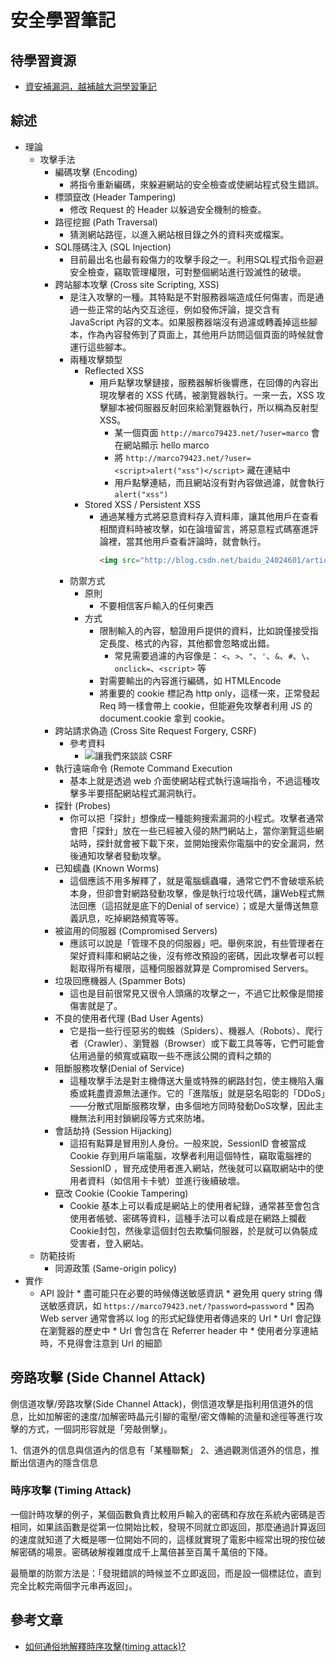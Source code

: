 # 安全學習筆記

## 待學習資源

* [資安補漏洞，越補越大洞學習筆記](https://ithelp.ithome.com.tw/users/20107304/ironman/2006)

## 綜述

* 理論
    * 攻擊手法
        * 編碼攻擊 (Encoding)
            * 將指令重新編碼，來躲避網站的安全檢查或使網站程式發生錯誤。
        * 標頭竄改 (Header Tampering)
            * 修改 Request 的 Header 以躲過安全機制的檢查。
        * 路徑挖掘 (Path Traversal)
            * 猜測網站路徑，以進入網站根目錄之外的資料夾或檔案。
        * SQL隱碼注入 (SQL Injection)
            * 目前最出名也最有殺傷力的攻擊手段之一。利用SQL程式指令迴避安全檢查，竊取管理權限，可對整個網站進行毀滅性的破壞。
        * 跨站腳本攻擊 (Cross site Scripting, XSS)
            * 是注入攻擊的一種。其特點是不對服務器端造成任何傷害，而是通過一些正常的站內交互途徑，例如發佈評論，提交含有 JavaScript 內容的文本。如果服務器端沒有過濾或轉義掉這些腳本，作為內容發佈到了頁面上，其他用戶訪問這個頁面的時候就會運行這些腳本。
            * 兩種攻擊類型
                * Reflected XSS
                    * 用戶點擊攻擊鏈接，服務器解析後響應，在回傳的內容出現攻擊者的 XSS 代碼，被瀏覽器執行。一來一去，XSS 攻擊腳本被伺服器反射回來給瀏覽器執行，所以稱為反射型XSS。
                        * 某一個頁面 `http://marco79423.net/?user=marco` 會在網站顯示 hello marco
                        * 將 `http://marco79423.net/?user=<script>alert("xss")</script>` 藏在連結中
                        * 用戶點擊連結，而且網站沒有對內容做過濾，就會執行 `alert("xss")`
                * Stored XSS / Persistent XSS
                    * 通過某種方式將惡意資料存入資料庫，讓其他用戶在查看相關資料時被攻擊，如在論壇留言，將惡意程式碼塞進評論裡，當其他用戶查看評論時，就會執行。
                        ```html
                        <img src="http://blog.csdn.net/baidu_24024601/article/details/1" onerror="alert('xss')">
                        ```
            * 防禦方式
                * 原則
                    * 不要相信客戶輸入的任何東西
                * 方式
                    * 限制輸入的內容，驗證用戶提供的資料，比如說僅接受指定長度、格式的內容，其他都會忽略或出錯。
                        * 常見需要過濾的內容像是： `<`、`>`、`"`、`'`、`&`、`#`、`\`、`onclick=`、`<script>` 等
                    * 對需要輸出的內容進行編碼，如 HTMLEncode
                    * 將重要的 cookie 標記為 http only，這樣一來，正常發起 Req 時一樣會帶上 cookie，但能避免攻擊者利用 JS 的 document.cookie 拿到 cookie。
        * 跨站請求偽造 (Cross Site Request Forgery, CSRF)
            * 參考資料
                * ![讓我們來談談 CSRF](https://blog.techbridge.cc/2017/02/25/csrf-introduction/)
        * 執行遠端命令 (Remote Command Execution
            * 基本上就是透過 web 介面使網站程式執行遠端指令，不過這種攻擊多半要搭配網站程式漏洞執行。
        * 探針 (Probes)
            * 你可以把「探針」想像成一種能夠搜索漏洞的小程式。攻擊者通常會把「探針」放在一些已經被入侵的熱門網站上，當你瀏覽這些網站時，探針就會被下載下來，並開始搜索你電腦中的安全漏洞，然後通知攻擊者發動攻擊。
        * 已知蠕蟲 (Known Worms)
            * 這個應該不用多解釋了，就是電腦蠕蟲囉，通常它們不會破壞系統本身，但卻會對網路發動攻擊，像是執行垃圾代碼，讓Web程式無法回應（這招就是底下的Denial of service）；或是大量傳送無意義訊息，吃掉網路頻寬等等。
        * 被盜用的伺服器 (Compromised Servers)
            * 應該可以說是「管理不良的伺服器」吧。舉例來說，有些管理者在架好資料庫和網站之後，沒有修改預設的密碼，因此攻擊者可以輕鬆取得所有權限，這種伺服器就算是 Compromised Servers。
        * 垃圾回應機器人 (Spammer Bots)
            * 這也是目前很常見又很令人頭痛的攻擊之一，不過它比較像是間接傷害就是了。
        * 不良的使用者代理 (Bad User Agents)
            * 它是指一些行徑惡劣的蜘蛛（Spiders）、機器人（Robots）、爬行者（Crawler）、瀏覽器（Browser）或下載工具等等，它們可能會佔用過量的頻寬或竊取一些不應該公開的資料之類的
        * 阻斷服務攻擊(Denial of Service)
            * 這種攻擊手法是對主機傳送大量或特殊的網路封包，使主機陷入癱瘓或耗盡資源無法運作。它的「進階版」就是惡名昭彰的「DDoS」——分散式阻斷服務攻擊，由多個地方同時發動DoS攻擊，因此主機無法利用封鎖網段等方式來防堵。
        * 會話劫持 (Session Hijacking)
            * 這招有點算是冒用別人身份。一般來說，SessionID 會被當成 Cookie 存到用戶端電腦，攻擊者利用這個特性，竊取電腦裡的 SessionID ，冒充成使用者進入網站，然後就可以竊取網站中的使用者資料（如信用卡卡號）並進行後續破壞。
        * 竄改 Cookie (Cookie Tampering)
            * Cookie 基本上可以看成是網站上的使用者紀錄，通常甚至會包含使用者帳號、密碼等資料，這種手法可以看成是在網路上攔截Cookie封包，然後拿這個封包去欺騙伺服器，於是就可以偽裝成受害者，登入網站。
    * 防範技術
        * 同源政策 (Same-origin policy)
* 實作
  * API 設計
        * 盡可能只在必要的時候傳送敏感資訊
            * 避免用 query string 傳送敏感資訊，如 `https://marco79423.net/?password=password`
                * 因為 Web server 通常會將以 log 的形式紀錄使用者傳過來的 Url
                * Url 會記錄在瀏覽器的歷史中
                * Url 會包含在 Referrer header 中
                * 使用者分享連結時，不見得會注意到 Url 的細節

## 旁路攻擊 (Side Channel Attack)

側信道攻擊/旁路攻擊(Side Channel Attack)，側信道攻擊是指利用信道外的信息，比如加解密的速度/加解密時晶元引腳的電壓/密文傳輸的流量和途徑等進行攻擊的方式，一個詞形容就是「旁敲側擊」。

1、信道外的信息與信道內的信息有「某種聯繫」
2、通過觀測信道外的信息，推斷出信道內的隱含信息

### 時序攻擊 (Timing Attack)

一個計時攻擊的例子，某個函數負責比較用戶輸入的密碼和存放在系統內密碼是否相同，如果該函數是從第一位開始比較，發現不同就立即返回，那麼通過計算返回的速度就知道了大概是哪一位開始不同的，這樣就實現了電影中經常出現的按位破解密碼的場景。密碼破解複雜度成千上萬倍甚至百萬千萬倍的下降。

最簡單的防禦方法是：「發現錯誤的時候並不立即返回，而是設一個標誌位，直到完全比較完兩個字元串再返回」。

## 參考文章

* [如何通俗地解釋時序攻擊(timing attack)?](https://www.getit01.com/p20180201620156213/)
